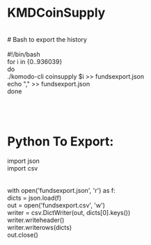 # KMDCoinSupply
<br>
# Bash to export the history
<br><br>
#!/bin/bash<br>
for i in {0..936039}<br>
do<br>
   ./komodo-cli coinsupply $i >> fundsexport.json<br>
echo "," >> fundsexport.json<br>
done<br>
<br><br><br>


# Python To Export:

import json<br>
import csv<br>
<br><br>
with open('fundsexport.json', 'r') as f:<br>
    dicts = json.load(f)<br>
out = open('fundsexport.csv', 'w')<br>
writer = csv.DictWriter(out, dicts[0].keys())<br>
writer.writeheader()<br>
writer.writerows(dicts)<br>
out.close()<br>
